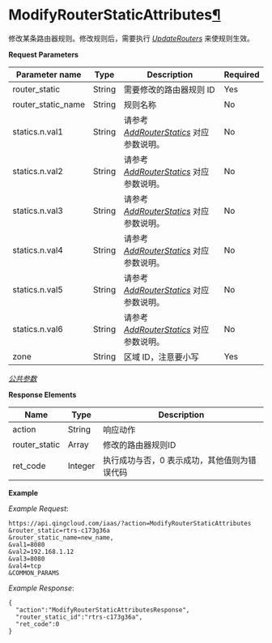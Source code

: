 ---
---

# ModifyRouterStaticAttributes[¶](#modifyrouterstaticattributes "永久链接至标题")

修改某条路由器规则。修改规则后，需要执行 [_UpdateRouters_](update_routers.html#api-update-routers) 来使规则生效。

**Request Parameters**

| Parameter name | Type | Description | Required |
| --- | --- | --- | --- |
| router_static | String | 需要修改的路由器规则 ID | Yes |
| router_static_name | String | 规则名称 | No |
| statics.n.val1 | String | 请参考 [_AddRouterStatics_](add_router_statics.html) 对应参数说明。 | No |
| statics.n.val2 | String | 请参考 [_AddRouterStatics_](add_router_statics.html) 对应参数说明。 | No |
| statics.n.val3 | String | 请参考 [_AddRouterStatics_](add_router_statics.html) 对应参数说明。 | No |
| statics.n.val4 | String | 请参考 [_AddRouterStatics_](add_router_statics.html) 对应参数说明。 | No |
| statics.n.val5 | String | 请参考 [_AddRouterStatics_](add_router_statics.html) 对应参数说明。 | No |
| statics.n.val6 | String | 请参考 [_AddRouterStatics_](add_router_statics.html) 对应参数说明。 | No |
| zone | String | 区域 ID，注意要小写 | Yes |

[_公共参数_](../../common/parameters.html#api-common-parameters)

**Response Elements**

| Name | Type | Description |
| --- | --- | --- |
| action | String | 响应动作 |
| router_static | Array | 修改的路由器规则ID |
| ret_code | Integer | 执行成功与否，0 表示成功，其他值则为错误代码 |

**Example**

_Example Request_:

```
https://api.qingcloud.com/iaas/?action=ModifyRouterStaticAttributes
&router_static=rtrs-c173g36a
&router_static_name=new_name,
&val1=8080
&val2=192.168.1.12
&val3=8080
&val4=tcp
&COMMON_PARAMS
```

_Example Response_:

```
{
  "action":"ModifyRouterStaticAttributesResponse",
  "router_static_id":"rtrs-c173g36a",
  "ret_code":0
}
```
